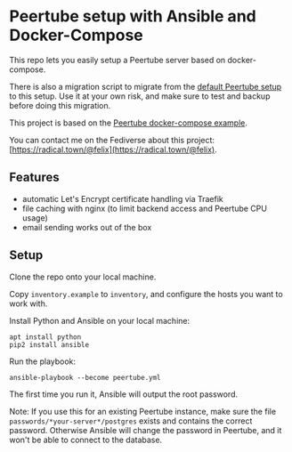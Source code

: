 # Peertube setup with Ansible and Docker-Compose

This repo lets you easily setup a Peertube server based on docker-compose.

There is also a migration script to migrate from the
[default Peertube setup](https://github.com/Chocobozzz/PeerTube/blob/develop/support/doc/production.md)
to this setup. Use it at your own risk, and make sure to test and backup
before doing this migration.

This project is based on the
[Peertube docker-compose example](https://github.com/Chocobozzz/PeerTube/blob/develop/support/doc/docker.md).

You can contact me on the Fediverse about this project:
[https://radical.town/@felix](https://radical.town/@felix).

## Features

- automatic Let's Encrypt certificate handling via Traefik
- file caching with nginx (to limit backend access and Peertube CPU usage)
- email sending works out of the box

## Setup

Clone the repo onto your local machine.

Copy `inventory.example` to `inventory`, and configure the hosts you want to work with.

Install Python and Ansible on your local machine:

    apt install python
    pip2 install ansible

Run the playbook:

    ansible-playbook --become peertube.yml

The first time you run it, Ansible will output the root password.

Note: If you use this for an existing Peertube instance, make sure the file
`passwords/*your-server*/postgres` exists and contains the correct password. Otherwise
Ansible will change the password in Peertube, and it won't be able to connect to the database.
